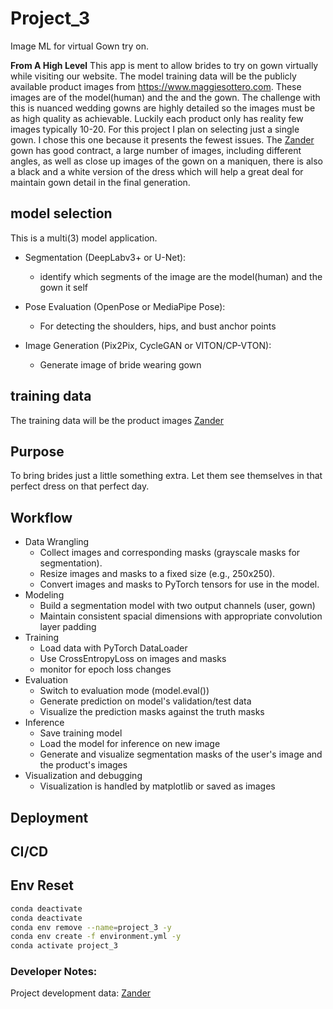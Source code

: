 # Project_3

Image ML for virtual Gown try on.

**From A High Level**
This app is ment to allow brides to try on gown virtually while visiting our website. The model training data
will be the publicly available product images from https://www.maggiesottero.com. These images are of the
model(human) and the and the gown. The challenge with this is nuanced wedding gowns are highly detailed
so the images must be as high quality as achievable. Luckily each product only has reality few images typically 10-20. For this project I plan on selecting just a single gown. I chose this one because it
presents the fewest issues. The [Zander](https://www.maggiesottero.com/sottero-and-midgley/zander/11869) gown
has good contract, a large number of images, including different angles, as well as close up images of the
gown on a maniquen, there is also a black and a white version of the dress which will help a great deal for
maintain gown detail in the final generation.

## model selection

This is a multi(3) model application.

- Segmentation (DeepLabv3+ or U-Net):

  - identify which segments of the image are the model(human) and the gown it self

- Pose Evaluation (OpenPose or MediaPipe Pose):

  - For detecting the shoulders, hips, and bust anchor points

- Image Generation (Pix2Pix, CycleGAN or VITON/CP-VTON):

  - Generate image of bride wearing gown

## training data

The training data will be the product images
[Zander](https://www.maggiesottero.com/sottero-and-midgley/zander/11869)

## Purpose

To bring brides just a little something extra. Let them see themselves in that perfect dress on that
perfect day.

## Workflow

- Data Wrangling
  - Collect images and corresponding masks (grayscale masks for segmentation).
  - Resize images and masks to a fixed size (e.g., 250x250).
  - Convert images and masks to PyTorch tensors for use in the model.
- Modeling
  - Build a segmentation model with two output channels (user, gown)
  - Maintain consistent spacial dimensions with appropriate convolution layer padding
- Training
  - Load data with PyTorch DataLoader
  - Use CrossEntropyLoss on images and masks
  - monitor for epoch loss changes
- Evaluation
  - Switch to evaluation mode (model.eval())
  - Generate prediction on model's validation/test data
  - Visualize the prediction masks against the truth masks
- Inference
  - Save training model
  - Load the model for inference on new image
  - Generate and visualize segmentation masks of the user's image and the product's images
- Visualization and debugging
  - Visualization is handled by matplotlib or saved as images

## Deployment

## CI/CD

## Env Reset

```bash
conda deactivate
conda deactivate
conda env remove --name=project_3 -y
conda env create -f environment.yml -y
conda activate project_3
```

### Developer Notes:

Project development data: [Zander](https://www.maggiesottero.com/sottero-and-midgley/zander/11869)
